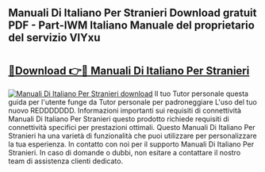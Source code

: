 ## Manuali Di Italiano Per Stranieri Download gratuit PDF - Part-lWM Italiano Manuale del proprietario del servizio VIYxu

# <h2><a href="http://df9gmrd.blite.top/?on=Manuali+Di+Italiano+Per+Stranieri">🔗Download 👉🔴 Manuali Di Italiano Per Stranieri</a></h2>

[![Manuali Di Italiano Per Stranieri download](https://i.imgur.com/lujVjoI.png)](http://df9gmrd.blite.top/?on=Manuali+Di+Italiano+Per+Stranieri)
Il tuo Tutor personale questa guida per l'utente funge da Tutor personale per padroneggiare L'uso del tuo nuovo REDDDDDDD. Informazioni importanti sui requisiti di connettività Manuali Di Italiano Per Stranieri questo prodotto richiede requisiti di connettività specifici per prestazioni ottimali. Questo Manuali Di Italiano Per Stranieri ha una varietà di funzionalità che puoi utilizzare per personalizzare la tua esperienza. In contatto con noi per il supporto Manuali Di Italiano Per Stranieri. In caso di domande o dubbi, non esitare a contattare il nostro team di assistenza clienti dedicato.
